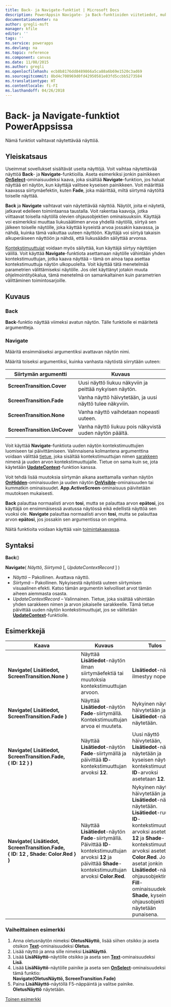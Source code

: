 ```yaml
---
title: Back- ja Navigate-funktiot | Microsoft Docs
description: PowerAppsin Navigate- ja Back-funktioiden viitetiedot, mukaan lukien syntaksi ja esimerkit
documentationcenter: na
author: gregli-msft
manager: kfile
editor: ''
tags: ''
ms.service: powerapps
ms.devlang: na
ms.topic: reference
ms.component: canvas
ms.date: 11/08/2015
ms.author: gregli
ms.openlocfilehash: ecb8b8176dd8489866a5ca88a6b69e1520c3ad69
ms.sourcegitcommit: 8bd4c700969d0fd42950581e03fd5ccbb5273584
ms.translationtype: HT
ms.contentlocale: fi-FI
ms.lasthandoff: 04/26/2018
---
```

# <a name="back-and-navigate-functions-in-powerapps"></a>Back- ja Navigate-funktiot PowerAppsissa
Nämä funktiot vaihtavat näytettävää näyttöä.

## <a name="overview"></a>Yleiskatsaus
Useimmat sovellukset sisältävät useita näyttöjä.  Voit vaihtaa näytettävää näyttöä **Back**- ja **Navigate**-funktioilla. Aseta esimerkiksi jonkin painikkeen **[OnSelect](../controls/properties-core.md)**-ominaisuudeksi kaava, joka sisältää **Navigate**-funktion, jos haluat näyttää eri näytön, kun käyttäjä valitsee kyseisen painikkeen. Voit määrittää kaavassa siirtymäefektin, kuten **Fade**, joka määrittää, miltä siirtymä näytöltä toiselle näyttää.  

**Back** ja **Navigate** vaihtavat vain näytettävää näyttöä. Näytöt, joita ei näytetä, jatkavat edelleen toimintaansa taustalla. Voit rakentaa kaavoja, jotka viittaavat toisella näytöllä olevien ohjausobjektien ominaisuuksiin. Käyttäjä voi esimerkiksi muuttaa liukusäätimen arvoa yhdellä näytöllä, siirtyä sen jälkeen toiselle näytölle, joka käyttää kyseistä arvoa jossakin kaavassa, ja nähdä, kuinka tämä vaikuttaa uuteen näyttöön.  Käyttäjä voi siirtyä takaisin alkuperäiseen näyttöön ja nähdä, että liukusäädin säilyttää arvonsa.

[Kontekstimuuttujat](../working-with-variables.md#create-a-context-variable) voidaan myös säilyttää, kun käyttäjä siirtyy näyttöjen välillä. Voit käyttää **Navigate**-funktiota asettamaan näytölle vähintään yhden kontekstimuuttujan, jotka kaava näyttää – tämä on ainoa tapa asettaa kontekstimuuttuja näytön ulkopuolelta. Voit käyttää tätä menetelmää parametrien välittämiseksi näytölle. Jos olet käyttänyt jotakin muuta ohjelmointityökalua, tämä menetelmä on samankaltainen kuin parametrien välittäminen toimintosarjoille.

## <a name="description"></a>Kuvaus
### <a name="back"></a>Back
**Back**-funktio näyttää viimeksi avatun näytön. Tälle funktiolle ei määritetä argumentteja.

### <a name="navigate"></a>Navigate
Määritä ensimmäiseksi argumentiksi avattavan näytön nimi.  

 Määritä toiseksi argumentiksi, kuinka vanhasta näytöstä siirrytään uuteen:

| Siirtymän argumentti | Kuvaus |
| --- | --- |
| **ScreenTransition.Cover** |Uusi näyttö liukuu näkyviin ja peittää nykyisen näytön. |
| **ScreenTransition.Fade** |Vanha näyttö häivytetään, ja uusi näyttö tulee näkyviin. |
| **ScreenTransition.None** |Vanha näyttö vaihdetaan nopeasti uuteen. |
| **ScreenTransition.UnCover** |Vanha näyttö liukuu pois näkyvistä uuden näytön päältä. |

Voit käyttää **Navigate**-funktiota uuden näytön kontekstimuuttujien luomiseen tai päivittämiseen. Valinnaisena kolmantena argumenttina voidaan välittää [tietue](../working-with-tables.md#records), joka sisältää kontekstimuuttujan nimen [sarakkeen](../working-with-tables.md#columns) nimenä ja uuden arvon kontekstimuuttujalle.  Tietue on sama kuin se, jota käytetään **[UpdateContext](function-updatecontext.md)**-funktion kanssa.

Voit tehdä lisää muutoksia siirtymän aikana asettamalla vanhan näytön **[OnHidden](../controls/control-screen.md)**-ominaisuuden ja uuden näytön **[OnVisible](../controls/control-screen.md)**-ominaisuuden tai kummatkin ominaisuudet. **App.ActiveScreen**-ominaisuus päivitetään muutoksen mukaisesti.

**Back** palauttaa normaalisti arvon **tosi**, mutta se palauttaa arvon **epätosi**, jos käyttäjä on ensimmäisessä avatussa näytössä eikä edellistä näyttöä sen vuoksi ole.  **Navigate** palauttaa normaalisti arvon **tosi**, mutta se palauttaa arvon **epätosi**, jos jossakin sen argumentissa on ongelma.

Näitä funktioita voidaan käyttää vain [toimintakaavassa](../working-with-formulas-in-depth.md).

## <a name="syntax"></a>Syntaksi
**Back**()

**Navigate**( *Näyttö*, *Siirtymä* [, *UpdateContextRecord* ] )

* *Näyttö* – Pakollinen. Avattava näyttö.
* *Siirtymä* – Pakollinen.  Nykyisestä näytöstä uuteen siirtymisen visuaalinen efekti. Katso tämän argumentin kelvolliset arvot tämän aiheen aiemmasta osasta.
* *UpdateContextRecord* – Valinnainen.  Tietue, joka sisältää vähintään yhden sarakkeen nimen ja arvon jokaiselle sarakkeelle. Tämä tietue päivittää uuden näytön kontekstimuuttujat, jos se välitetään **[UpdateContext](function-updatecontext.md)**-funktiolle.

## <a name="examples"></a>Esimerkkejä
| Kaava | Kuvaus | Tulos |
| --- | --- | --- |
| **Navigate( Lisätiedot, ScreenTransition.None )** |Näyttää **Lisätiedot**-näytön ilman siirtymäefektiä tai muutoksia kontekstimuuttujan arvoon. |**Lisätiedot**-näyttö ilmestyy nopeasti. |
| **Navigate( Lisätiedot, ScreenTransition.Fade )** |Näyttää **Lisätiedot**-näytön **Fade**-siirtymällä.  Kontekstimuuttujan arvoa ei muuteta. |Nykyinen näyttö häivytetään ja **Lisätiedot**-näyttö näytetään. |
| **Navigate( Lisätiedot, ScreenTransition.Fade, {&nbsp;ID:&nbsp;12&nbsp;} )** |Näyttää **Lisätiedot**-näytön **Fade**-siirtymällä ja päivittää **ID**-kontekstimuuttujan arvoksi **12**. |Uusi näyttö häivytetään, **Lisätiedot**-näyttö näytetään ja kyseisen näytön kontekstimuuttujan **ID**-arvoksi asetetaan **12**. |
| **Navigate( Lisätiedot, ScreenTransition.Fade, {&nbsp;ID:&nbsp;12&nbsp;,&nbsp;Shade:&nbsp;Color.Red&nbsp;} )** |Näyttää **Lisätiedot**-näytön **Fade**-siirtymällä. Päivittää **ID**-kontekstimuuttujan arvoksi **12** ja päivittää **Shade**-kontekstimuuttujan arvoksi **Color.Red**. |Nykyinen näyttö häivytetään ja **Lisätiedot**-näyttö näytetään. **Lisätiedot**-ruudun **ID**-kontekstimuuttujan arvoksi asetetaan **12** ja **Shade**-kontekstimuuttujan arvoksi asetetaan **Color.Red**. Jos asetat jonkin **Lisätiedot**-näytön ohjausobjektin **Fill**-ominaisuudeksi **Shade**, kyseinen ohjausobjekti näytetään punaisena. |

### <a name="step-by-step"></a>Vaiheittainen esimerkki
1. Anna oletusnäytön nimeksi **OletusNäyttö**, lisää siihen otsikko ja aseta otsikon **[Text](../controls/properties-core.md)**-ominaisuudeksi **Oletus**.
2. Lisää näyttö ja anna sille nimeksi **LisäNäyttö**.
3. Lisää **LisäNäyttö**-näytölle otsikko ja aseta sen **[Text](../controls/properties-core.md)**-ominaisuudeksi **Lisä**.
4. Lisää **LisäNäyttö**-näytölle painike ja aseta sen **[OnSelect](../controls/properties-core.md)**-ominaisuudeksi tämä funktio:<br>**Navigate(OletusNäyttö, ScreenTransition.Fade)**
5. Paina **LisäNäyttö**-näytöllä F5-näppäintä ja valitse painike.<br>**OletusNäyttö** näytetään.

[Toinen esimerkki](../add-screen-context-variables.md)

